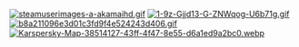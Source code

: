 
[![steamuserimages-a-akamaihd.gif](https://i.postimg.cc/4xPX87cy/steamuserimages-a-akamaihd.gif)](https://postimg.cc/87F8cCtg)
[![1-9z-Gjjd13-G-ZNWqog-U6b71g.gif](https://i.postimg.cc/j5dwgYC0/1-9z-Gjjd13-G-ZNWqog-U6b71g.gif)](https://postimg.cc/qtSvqY8j)
[![b8a211096e3d01c3fd9f4e524243d406.gif](https://i.postimg.cc/L5w1ggxx/b8a211096e3d01c3fd9f4e524243d406.gif)](https://postimg.cc/SYLswRF9)
[![Karspersky-Map-38514127-43ff-4f47-8e55-d6a1ed9a2bc0.webp](https://i.postimg.cc/bYxcCfxB/Karspersky-Map-38514127-43ff-4f47-8e55-d6a1ed9a2bc0.webp)](https://postimg.cc/xq1487Fv)







